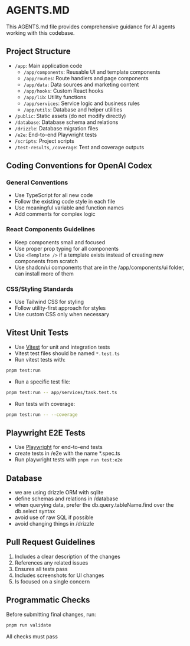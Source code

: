 # AGENTS.MD

This AGENTS.md file provides comprehensive guidance for AI agents working with this codebase.

## Project Structure

- `/app`: Main application code
  - `/app/components`: Reusable UI and template components
  - `/app/routes`: Route handlers and page components
  - `/app/data`: Data sources and marketing content
  - `/app/hooks`: Custom React hooks
  - `/app/lib`: Utility functions
  - `/app/services`: Service logic and business rules
  - `/app/utils`: Database and helper utilities
- `/public`: Static assets (do not modify directly)
- `/database`: Database schema and relations
- `/drizzle`: Database migration files
- `/e2e`: End-to-end Playwright tests
- `/scripts`: Project scripts
- `/test-results`, `/coverage`: Test and coverage outputs

## Coding Conventions for OpenAI Codex

### General Conventions

- Use TypeScript for all new code
- Follow the existing code style in each file
- Use meaningful variable and function names
- Add comments for complex logic

### React Components Guidelines

- Keep components small and focused
- Use proper prop typing for all components
- Use `<Template />` if a template exists instead of creating new components from scratch
- Use shadcn/ui components that are in the /app/components/ui folder, can install more of them

### CSS/Styling Standards

- Use Tailwind CSS for styling
- Follow utility-first approach for styles
- Use custom CSS only when necessary

## Vitest Unit Tests

- Use [Vitest](https://vitest.dev/) for unit and integration tests
- Vitest test files should be named `*.test.ts`
- Run vitest tests with:

```bash
pnpm test:run
```

- Run a specific test file:

```bash
pnpm test:run -- app/services/task.test.ts
```

- Run tests with coverage:

```bash
pnpm test:run -- --coverage
```

## Playwright E2E Tests

- Use [Playwright](https://playwright.dev/) for end-to-end tests
- create tests in /e2e with the name \*.spec.ts
- Run playwright tests with `pnpm run test:e2e`

## Database

- we are using drizzle ORM with sqlite
- define schemas and relations in /database
- when querying data, prefer the db.query.tableName.find over the db.select syntax
- avoid use of raw SQL if possible
- avoid changing things in /drizzle

## Pull Request Guidelines

1. Includes a clear description of the changes
2. References any related issues
3. Ensures all tests pass
4. Includes screenshots for UI changes
5. Is focused on a single concern

## Programmatic Checks

Before submitting final changes, run:

```bash
pnpm run validate
```

All checks must pass
